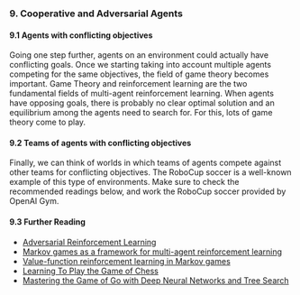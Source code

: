 ### 9. Cooperative and Adversarial Agents

#### 9.1 Agents with conflicting objectives

Going one step further, agents on an environment could actually have conflicting goals. Once we
starting taking into account multiple agents competing for the same objectives, the field of game
theory becomes important. Game Theory and reinforcement learning are the two fundamental fields
of multi-agent reinforcement learning. When agents have opposing goals, there is probably no clear
optimal solution and an equilibrium among the agents need to search for. For this, lots of game
theory come to play.

#### 9.2 Teams of agents with conflicting objectives

Finally, we can think of worlds in which teams of agents compete against other teams for conflicting
objectives. The RoboCup soccer is a well-known example of this type of environments. Make sure to check the
recommended readings below, and work the RoboCup soccer
provided by OpenAI Gym.

#### 9.3 Further Reading

  * [Adversarial Reinforcement Learning](http://www.cs.cmu.edu/~mmv/papers/03TR-advRL.pdf)
  * [Markov games as a framework for multi-agent reinforcement learning](https://www.cs.rutgers.edu/~mlittman/papers/ml94-final.pdf)
  * [Value-function reinforcement learning in Markov games](http://www.sts.rpi.edu/~rsun/si-mal/article3.pdf)
  * [Learning To Play the Game of Chess](https://papers.nips.cc/paper/1007-learning-to-play-the-game-of-chess.pdf)
  * [Mastering the Game of Go with Deep Neural Networks and Tree Search](https://gogameguru.com/i/2016/03/deepmind-mastering-go.pdf)
